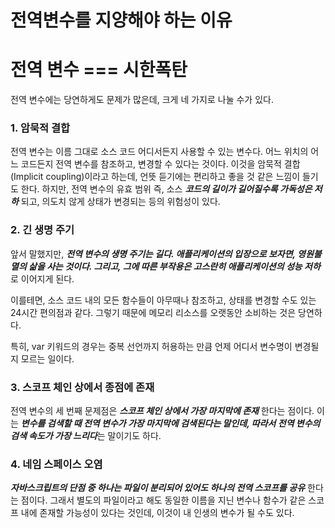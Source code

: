 # 전역변수를 지양해야 하는 이유

# 전역 변수 === 시한폭탄
전역 변수에는 당연하게도 문제가 많은데, 크게 네 가지로 나눌 수가 있다.

### 1. 암묵적 결합
전역 변수는 이름 그대로 소스 코드 어디서든지 사용할 수 있는 변수다. 어느 위치의 어느 코드든지 전역 변수를 참조하고, 변경할 수 있다는 것이다. 이것을 암묵적 결합(Implicit coupling)이라고 하는데, 언뜻 듣기에는 편리하고 좋을 것 같은 느낌이 들기도 한다. 하지만, 전역 변수의 유효 범위 즉, 소스 ***코드의 길이가 길어질수록 가독성은 저하*** 되고, 의도치 않게 상태가 변경되는 등의 위험성이 있다.

### 2. 긴 생명 주기
앞서 말했지만, ***전역 변수의 생명 주기는 길다. 애플리케이션의 입장으로 보자면, 영원불멸의 삶을 사는 것이다. 그리고, 그에 따른 부작용은 고스란히 애플리케이션의 성능 저하***로 이어지게 된다.

이를테면, 소스 코드 내의 모든 함수들이 아무때나 참조하고, 상태를 변경할 수도 있는 24시간 편의점과 같다. 그렇기 때문에 메모리 리소스를 오랫동안 소비하는 것은 당연하다.

특히, var 키워드의 경우는 중복 선언까지 허용하는 만큼 언제 어디서 변수명이 변경될 지 모르는 일이다.

### 3. 스코프 체인 상에서 종점에 존재

전역 변수의 세 번째 문제점은 ***스코프 체인 상에서 가장 마지막에 존재*** 한다는 점이다. 이는 ***변수를 검색할 때 전역 변수가 가장 마지막에 검색된다는 말인데, 따라서 전역 변수의 검색 속도가 가장 느리다***는 말이기도 하다.

### 4. 네임 스페이스 오염

***자바스크립트의 단점 중 하나는 파일이 분리되어 있어도 하나의 전역 스코프를 공유*** 한다는 점이다. 그래서 별도의 파일이라고 해도 동일한 이름을 지닌 변수나 함수가 같은 스코프 내에 존재할 가능성이 있다는 것인데, 이것이 내 인생의 변수가 될 수도 있다.